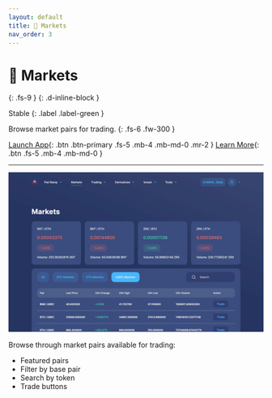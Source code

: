 ```yaml
---
layout: default
title: 🏪 Markets
nav_order: 3
---
```


# 🏪 Markets
{: .fs-9 }
{: .d-inline-block }

Stable
{: .label .label-green }

Browse market pairs for trading.
{: .fs-6 .fw-300 }


[Launch App](https://app.octo.fi){: .btn .btn-primary .fs-5 .mb-4 .mb-md-0 .mr-2 } [Learn More](/docs/trading){: .btn .fs-5 .mb-4 .mb-md-0 }

---

![](/assets/images/markets.jpg)

Browse through market pairs available for trading:

- Featured pairs
- Filter by base pair
- Search by token 
- Trade buttons
